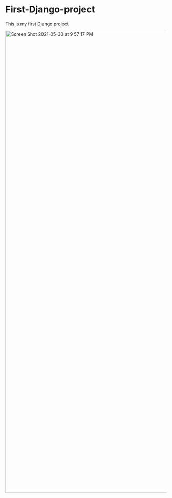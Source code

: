 # First-Django-project
This is my first Django project

<img width="1440" alt="Screen Shot 2021-05-30 at 9 57 17 PM" src="https://user-images.githubusercontent.com/81699416/120129888-dfdb2880-c192-11eb-8366-ce60d0bf0da6.png">

